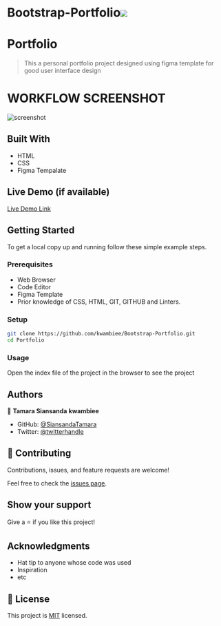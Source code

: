 # Bootstrap-Portfolio![](https://img.shields.io/badge/Microverse-blueviolet)

# Portfolio

> This a personal portfolio project designed using figma template for good user interface design

# WORKFLOW SCREENSHOT
![screenshot](mobile.png)

## Built With
- HTML
- CSS
- Figma Tempalate
## Live Demo (if available)

[Live Demo Link](https://github.com/kwambiee/Bootstrap-Portfolio.git
)

## Getting Started

To get a local copy up and running follow these simple example steps.

### Prerequisites

- Web Browser
- Code Editor
- Figma Template
- Prior knowledge of CSS, HTML, GIT, GITHUB and Linters.

### Setup

```bash
git clone https://github.com/kwambiee/Bootstrap-Portfolio.git
cd Portfolio
```

### Usage

Open the index file of the project in the browser to see the project

## Authors

👤 **Tamara Siansanda**
   **kwambiee** 
- GitHub: [@SiansandaTamara](https://github.com/SiansandaTamara)
- Twitter: [@twitterhandle](https://twitter.com/TamaraSiansanda)

## 🤝 Contributing

Contributions, issues, and feature requests are welcome!

Feel free to check the [issues page](../../issues/).

## Show your support

Give a ⭐️ if you like this project!

## Acknowledgments

- Hat tip to anyone whose code was used
- Inspiration
- etc

## 📝 License

This project is [MIT](./MIT.md) licensed.
